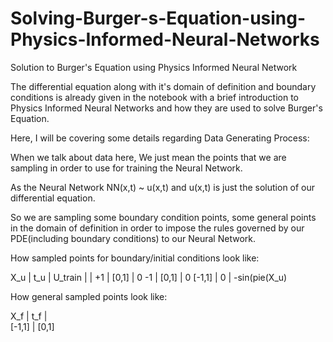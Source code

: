 # Solving-Burger-s-Equation-using-Physics-Informed-Neural-Networks

Solution to Burger's Equation using Physics Informed Neural Network

The differential equation along with it's domain of definition and boundary conditions is already given in the notebook with a brief introduction to Physics Informed Neural Networks and how they are used to solve Burger's Equation.

Here, I will be covering some details regarding Data Generating Process:

When we talk about data here, We just mean the points that we are sampling in order to use for training the Neural Network.

As the Neural Network NN(x,t) ~ u(x,t) and u(x,t) is just the solution of our differential equation.

So we are sampling some boundary condition points, some general points in the domain of definition in order to impose the rules governed by our PDE(including boundary conditions) to our Neural Network.

How sampled points for boundary/initial conditions look like:


  X_u     | t_u        | U_train
	       |	           |
  +1      | [0,1]      | 0
  -1      | [0,1]      | 0
  [-1,1]  | 0          | -sin(pie(X_u)
  
How general sampled points look like:

  X_f     |   t_f
	       |  
  [-1,1]  |  [0,1]
  
